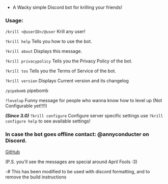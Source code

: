  - A Wacky simple Discord bot for krilling your friends!

### Usage:

`/krill <@userID>/@user` Krill any user!

`?krill help` Tells you how to use the bot.

`?krill about` Displays this message.

`?krill privacypolicy` Tells you the Privacy Policy of the bot.

`?krill tos` Tells you the Terms of Service of the bot.

`?krill version` Displays Current version and its changelog

`/pipebomb` pipebomb

`?levelup` Funny message for people who wanna know how to level up (Not Configurable yet!!!!)

***(Since 3.0)*** `?krill configure` Configure server specific settings use `?krill configure help` to see available settings!

### In case the bot goes offline contact: @annyconducter on Discord.

[GitHub](https://github.com/gameygu-0213/KrillYouBot)

(P.S. you'll see the messages are special around April Fools :3)

-# This has been modified to be used with discord formatting, and to remove the build instructions
